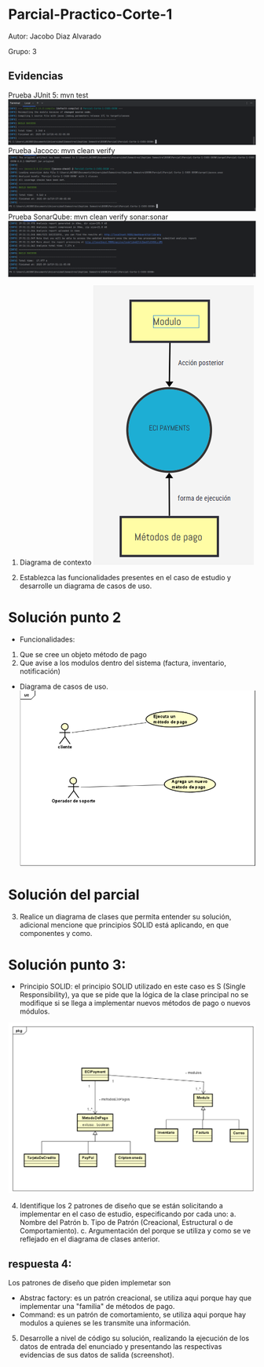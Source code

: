 # Parcial-Practico-Corte-1

Autor: Jacobo Diaz Alvarado

Grupo: 3
## Evidencias

Prueba JUnit 5: mvn test
![Captura de pantalla 2025-09-16 184555.png](docs/imagenes/Captura%20de%20pantalla%202025-09-16%20184555.png)
Prueba Jacoco: mvn clean verify
![Captura de pantalla 2025-09-16 195717.png](docs/imagenes/Captura%20de%20pantalla%202025-09-16%20195717.png)
Prueba SonarQube: mvn clean verify sonar:sonar
![Captura de pantalla 2025-09-16 195210.png](docs/imagenes/Captura%20de%20pantalla%202025-09-16%20195210.png)



1. Diagrama de contexto
![Captura de pantalla 2025-09-18 164915.png](docs/imagenes/Captura%20de%20pantalla%202025-09-18%20164915.png)

2. Establezca las funcionalidades presentes en el caso de estudio y desarrolle
   un diagrama de casos de uso.

# Solución punto 2

- Funcionalidades:
1. Que se cree un objeto método de pago
2. Que avise a los modulos dentro del sistema (factura, inventario, notificación)

- Diagrama de casos de uso.
![Captura de pantalla 2025-09-18 142639.png](docs/imagenes/Captura%20de%20pantalla%202025-09-18%20142639.png)

# Solución del parcial


3. Realice un diagrama de clases que permita entender su solución, adicional
   mencione que principios SOLID está aplicando, en que componentes y
   como.

# Solución punto 3:

- Principio SOLID: el principio SOLID utilizado en este caso es S (Single Responsibility), ya que se pide que la lógica de la clase principal no se modifique si se llega a implementar nuevos métodos de pago o nuevos módulos.

![Captura de pantalla 2025-09-18 144500.png](docs/imagenes/Captura%20de%20pantalla%202025-09-18%20144500.png)




4. Identifique los 2 patrones de diseño que se están solicitando a implementar
   en el caso de estudio, especificando por cada uno:
   a. Nombre del Patrón
   b. Tipo de Patrón (Creacional, Estructural o de Comportamiento).
   c. Argumentación del porque se utiliza y como se ve reflejado en el
   diagrama de clases anterior. 

## respuesta 4:
Los patrones de diseño que piden implemetar son
- Abstrac factory: es un patrón creacional, se utiliza aqui porque hay que implementar una "familia" de métodos de pago.
- Command: es un patrón de comortamiento, se utiliza aqui porque hay modulos a quienes se les transmite una información. 


5. Desarrolle a nivel de código su solución, realizando la ejecución de los datos
   de entrada del enunciado y presentando las respectivas evidencias de sus
   datos de salida (screenshot). 
